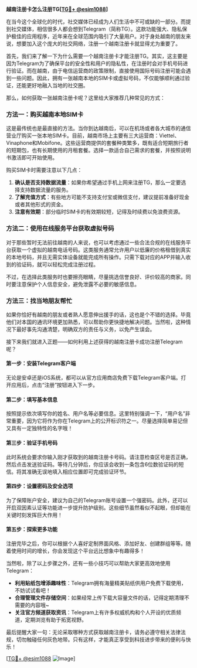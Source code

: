 **越南注册卡怎么注册TG[[TG💪+ @esim1088](https://t.me/s/esim1088)]**

在当今这个全球化的时代，社交媒体已经成为人们生活中不可或缺的一部分。而提到社交媒体，相信很多人都会想到Telegram（简称TG）。这款功能强大、隐私保护极佳的应用程序，近年来在全球范围内吸引了大量用户。对于身处越南的朋友来说，想要加入这个庞大的社交网络，注册一个越南注册卡就显得尤为重要了。

首先，我们来了解一下为什么需要一个越南注册卡才能注册TG。其实，这主要是因为Telegram为了确保平台的安全性和用户的隐私性，在注册时会对手机号码进行验证。而在越南，由于电信运营商的政策限制，直接使用国际号码注册可能会遇到一些问题。因此，拥有一张越南本地的SIM卡或虚拟号码，不仅能够顺利通过验证，还能更好地融入当地的社交圈。

那么，如何获取一张越南注册卡呢？这里给大家推荐几种常见的方式：

### 方法一：购买越南本地SIM卡

这是最传统也是最直接的方法。当你到达越南后，可以在机场或者各大城市的通信营业厅购买一张本地SIM卡。目前，越南市场上主要有三大运营商：Viettel、Vinaphone和Mobifone。这些运营商提供的套餐种类繁多，既有适合短期旅行者的短期包，也有长期使用的月租套餐。选择一款适合自己需求的套餐，并按照说明书激活即可开始使用。

购买SIM卡时需要注意以下几点：
1. **确认是否支持数据流量**：如果你希望通过手机上网来注册TG，那么一定要选择支持数据流量的服务。
2. **了解充值方式**：有些地方可能不支持支付宝或微信支付，建议提前准备好现金或者其他形式的资金。
3. **注意有效期**：部分临时SIM卡的有效期较短，记得及时续费以免浪费资源。

### 方法二：使用在线服务平台获取虚拟号码

对于那些暂时无法前往越南的人来说，也可以考虑通过一些合法合规的在线服务平台获取一个虚拟的越南电话号码。这类服务通常允许用户以低廉的价格租借到真实的本地号码，并且无需实体设备就能完成所有操作。只需下载对应的APP并输入收到的验证码，就可以轻松完成注册过程。

不过，在选择此类服务时也要擦亮眼睛，尽量挑选信誉良好、评价较高的商家。同时要注意保护个人信息安全，避免泄露不必要的敏感信息。

### 方法三：找当地朋友帮忙

如果你恰好有越南的朋友或者熟人愿意伸出援手的话，这也是个不错的选择。毕竟他们对本国的通讯环境更加熟悉，可以帮助你更快捷地解决问题。当然啦，这种情况下最好事先沟通清楚，明确双方的责任与义务，以免产生误会。

接下来我们就进入正题——如何利用上述获得的越南注册卡成功注册Telegram呢？

#### 第一步：安装Telegram客户端

无论是安卓还是iOS系统，都可以从官方应用商店免费下载Telegram客户端。打开应用后，点击“注册”按钮进入下一步。

#### 第二步：填写基本信息

按照提示依次填写你的姓名、用户名等必要信息。这里特别强调一下，“用户名”非常重要，因为它将作为你在Telegram上的公开标识符之一。尽量选择简单易记但又具有一定独特性的名字哦！

#### 第三步：验证手机号码

此时系统会要求你输入刚才获取到的越南注册卡号码。请注意检查区号是否正确，然后点击发送验证码。等待几分钟后，你应该会收到一条包含6位数验证码的短信。将其准确无误地填入相应位置即可完成验证环节。

#### 第四步：设置密码及安全选项

为了保障账户安全，建议为自己的Telegram账号设置一个强密码。此外，还可以开启双因素认证等功能进一步提升防护级别。这些细节虽然看似不起眼，但却能在关键时刻发挥巨大作用！

#### 第五步：探索更多功能

注册完毕之后，你可以根据个人喜好定制界面风格、添加好友、创建群组等等。随着使用时间的增长，你会发现这个平台远比想象中有趣得多！

当然啦，除了以上步骤之外，还有一些小技巧可以帮助大家更高效地使用Telegram：

- **利用贴纸包增添趣味性**：Telegram拥有海量精美贴纸供用户免费下载使用，不妨试试看吧！
- **合理管理文件存储空间**：如果经常上传下载大容量文件的话，记得定期清理不需要的内容哦~
- **关注官方频道获取资讯**：Telegram上有许多权威机构和个人开设的优质频道，定期浏览有助于拓宽视野。

最后提醒大家一句：无论采取哪种方式获取越南注册卡，请务必遵守相关法律法规，切勿触碰任何灰色地带。只有这样，才能真正享受到科技进步带来的便利与快乐！

[[TG💪+ @esim1088](https://t.me/s/esim1088) ![Image](https://i.postimg.cc/4NQfJmqS/Snipaste-2025-05-13-00-14-12.png)]